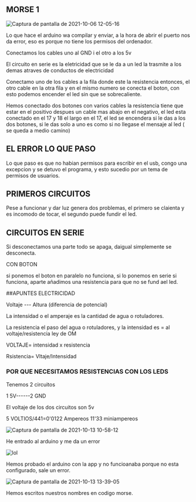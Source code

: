 ## MORSE 1


![Captura de pantalla de 2021-10-06 12-05-16](https://user-images.githubusercontent.com/90753279/136183115-55c765dd-009f-42ca-9f50-0aa42993b227.png)

Lo que hace el arduino wa compilar y enviar, a la hora de abrir el puerto nos da error, eso es porque no tiene los permisos del ordenador.

Conectamos los cables uno al GND i el otro a los 5v

El circuito en serie es la eletricidad que se le da a un led la trasmite a los demas atraves de conductos de electricidad

Conectamo uno de los cables a la fila donde este la resistencia entonces, el otro cable en la otra fila y en el mismo numero se conecta el boton, con esto podemos encender el led sin que se sobrecaliente.

Hemos conectado dos botones con varios cables la resistencia tiene que estar en el positivo despues un cable mas abajo en el negativo, el led esta conectado en el 17 y 18 el largo en el 17, el led se encendera si le das a los dos botones, si le das solo a uno es como si no llegase el mensaje al led ( se queda a medio camino)



## EL ERROR LO QUE PASO

Lo que paso es que no habian permisos para escribir en el usb, congo una excepcion y se detuvo el programa, y esto sucedio por un tema de permisos de usuarios.

## PRIMEROS CIRCUITOS

Pese a funcionar y dar luz genera dos problemas, el primero se claienta y es incomodo de tocar, el segundo puede fundir el led.

## CIRCUITOS EN SERIE

Si desconectamos una parte todo se apaga, daigual simplemente se desconecta.

CON BOTON

si ponemos el boton en paralelo no funciona, si lo ponemos en serie si funciona, aparte añadimos una resistencia para que no se fund ael led.

##APUNTES ELECTRICIDAD

Voltaje --- Altura    (diferencia de potencial)

La intensidad o el amperaje es la cantidad de agua o rotuladores.

La resistencia el paso del agua o rotuladores, y la intensidad es = al voltaje/resistencia ley de OM

VOLTAJE= intensidad x resistencia

Rsistencia= Vltaje/Intensidad

### POR QUE NECESITAMOS RESISTENCIAS CON LOS LEDS

Tenemos 2 circuitos

1 5V------2 GND

El voltaje de los dos circuitos son 5v

5 VOLTIOS/441=0'0122 Ampereos 11'33 miniampereos

![Captura de pantalla de 2021-10-13 10-58-12](https://user-images.githubusercontent.com/90753279/137101466-bf078db3-99d2-42b9-88e4-a33099f72677.png)

He entrado al arduino y me da un error

![lol](https://user-images.githubusercontent.com/90753279/137111649-c3de9333-392e-4f89-9fec-2daa99c80a1c.png)

Hemos probado el arduino con  la app y no funcioanaba porque no esta configurado, sale un error.

![Captura de pantalla de 2021-10-13 13-39-05](https://user-images.githubusercontent.com/90753279/137125752-c2abf9d5-c47c-4ed2-95e4-b9f28e50a1fe.png)


Hemos escritos nuestros nombres en codigo morse.








